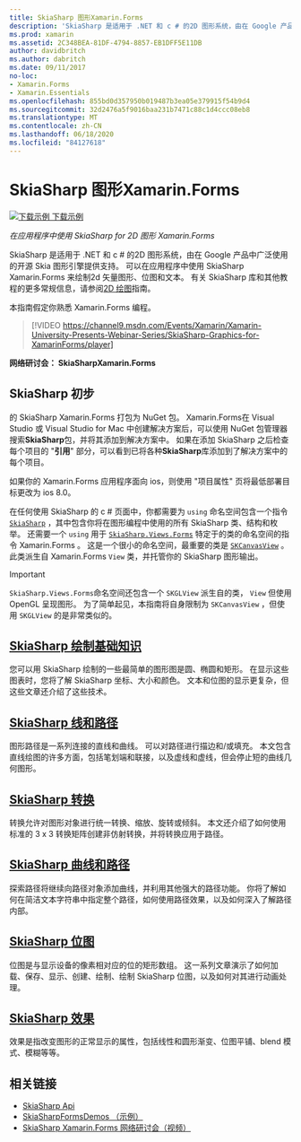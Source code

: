 ```yaml
---
title: SkiaSharp 图形Xamarin.Forms
description: 'SkiaSharp 是适用于 .NET 和 c # 的2D 图形系统，由在 Google 产品中广泛使用的开源 Skia 图形引擎提供支持。 本指南说明如何在应用程序中使用 SkiaSharp for 2D 图形 Xamarin.Forms 。'
ms.prod: xamarin
ms.assetid: 2C348BEA-81DF-4794-8857-EB1DFF5E11DB
author: davidbritch
ms.author: dabritch
ms.date: 09/11/2017
no-loc:
- Xamarin.Forms
- Xamarin.Essentials
ms.openlocfilehash: 855bd0d357950b019487b3ea05e379915f54b9d4
ms.sourcegitcommit: 32d2476a5f9016baa231b7471c88c1d4ccc08eb8
ms.translationtype: MT
ms.contentlocale: zh-CN
ms.lasthandoff: 06/18/2020
ms.locfileid: "84127618"
---
```

# <a name="skiasharp-graphics-in-xamarinforms"></a>SkiaSharp 图形Xamarin.Forms

[![下载示例](~/media/shared/download.png) 下载示例](https://docs.microsoft.com/samples/xamarin/xamarin-forms-samples/skiasharpforms-demos)

_在应用程序中使用 SkiaSharp for 2D 图形 Xamarin.Forms_

SkiaSharp 是适用于 .NET 和 c # 的2D 图形系统，由在 Google 产品中广泛使用的开源 Skia 图形引擎提供支持。 可以在应用程序中使用 SkiaSharp Xamarin.Forms 来绘制2d 矢量图形、位图和文本。 有关 SkiaSharp 库和其他教程的更多常规信息，请参阅[2D 绘图](~/graphics-games/skiasharp/index.md)指南。

本指南假定你熟悉 Xamarin.Forms 编程。

> [!VIDEO https://channel9.msdn.com/Events/Xamarin/Xamarin-University-Presents-Webinar-Series/SkiaSharp-Graphics-for-XamarinForms/player]

**网络研讨会： SkiaSharpXamarin.Forms**

## <a name="skiasharp-preliminaries"></a>SkiaSharp 初步

的 SkiaSharp Xamarin.Forms 打包为 NuGet 包。 Xamarin.Forms在 Visual Studio 或 Visual Studio for Mac 中创建解决方案后，可以使用 NuGet 包管理器搜索**SkiaSharp**包，并将其添加到解决方案中。 如果在添加 SkiaSharp 之后检查每个项目的 "**引用**" 部分，可以看到已将各种**SkiaSharp**库添加到了解决方案中的每个项目。

如果你的 Xamarin.Forms 应用程序面向 ios，则使用 "项目属性" 页将最低部署目标更改为 ios 8.0。

在任何使用 SkiaSharp 的 c # 页面中，你都需要为 `using` 命名空间包含一个指令 [`SkiaSharp`](xref:SkiaSharp) ，其中包含你将在图形编程中使用的所有 SkiaSharp 类、结构和枚举。 还需要一个 `using` 用于 [`SkiaSharp.Views.Forms`](xref:SkiaSharp.Views.Forms) 特定于的类的命名空间的指令 Xamarin.Forms 。 这是一个很小的命名空间，最重要的类是 [`SKCanvasView`](xref:SkiaSharp.Views.Forms.SKCanvasView) 。 此类派生自 Xamarin.Forms `View` 类，并托管你的 SkiaSharp 图形输出。

> [!IMPORTANT]
> `SkiaSharp.Views.Forms`命名空间还包含一个 `SKGLView` 派生自的类， `View` 但使用 OpenGL 呈现图形。 为了简单起见，本指南将自身限制为 `SKCanvasView` ，但使用 `SKGLView` 的是非常类似的。

## <a name="skiasharp-drawing-basics"></a>[SkiaSharp 绘制基础知识](basics/index.md)

您可以用 SkiaSharp 绘制的一些最简单的图形图是圆、椭圆和矩形。 在显示这些图表时，您将了解 SkiaSharp 坐标、大小和颜色。 文本和位图的显示更复杂，但这些文章还介绍了这些技术。

## <a name="skiasharp-lines-and-paths"></a>[SkiaSharp 线和路径](paths/index.md)

图形路径是一系列连接的直线和曲线。 可以对路径进行描边和/或填充。 本文包含直线绘图的许多方面，包括笔划端和联接，以及虚线和虚线，但会停止短的曲线几何图形。

## <a name="skiasharp-transforms"></a>[SkiaSharp 转换](transforms/index.md)

转换允许对图形对象进行统一转换、缩放、旋转或倾斜。 本文还介绍了如何使用标准的 3 x 3 转换矩阵创建非仿射转换，并将转换应用于路径。

## <a name="skiasharp-curves-and-paths"></a>[SkiaSharp 曲线和路径](curves/index.md)

探索路径将继续向路径对象添加曲线，并利用其他强大的路径功能。 你将了解如何在简洁文本字符串中指定整个路径，如何使用路径效果，以及如何深入了解路径内部。

## <a name="skiasharp-bitmaps"></a>[SkiaSharp 位图](bitmaps/index.md)

位图是与显示设备的像素相对应的位的矩形数组。 这一系列文章演示了如何加载、保存、显示、创建、绘制、绘制 SkiaSharp 位图，以及如何对其进行动画处理。

## <a name="skiasharp-effects"></a>[SkiaSharp 效果](effects/index.md)

效果是指改变图形的正常显示的属性，包括线性和圆形渐变、位图平铺、blend 模式、模糊等等。

## <a name="related-links"></a>相关链接

- [SkiaSharp Api](https://docs.microsoft.com/dotnet/api/skiasharp)
- [SkiaSharpFormsDemos （示例）](https://docs.microsoft.com/samples/xamarin/xamarin-forms-samples/skiasharpforms-demos)
- [SkiaSharp Xamarin.Forms 网络研讨会（视频）](https://channel9.msdn.com/Events/Xamarin/Xamarin-University-Presents-Webinar-Series/SkiaSharp-Graphics-for-XamarinForms)
